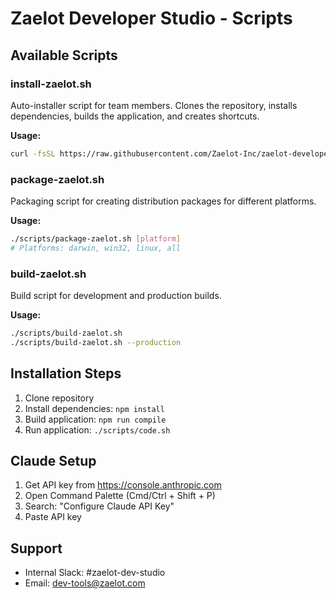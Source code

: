 # Zaelot Developer Studio - Scripts

## Available Scripts

### install-zaelot.sh

Auto-installer script for team members. Clones the repository, installs dependencies, builds the application, and creates shortcuts.

**Usage:**

```bash
curl -fsSL https://raw.githubusercontent.com/Zaelot-Inc/zaelot-developer-studio/main/scripts/install-zaelot.sh | bash
```

### package-zaelot.sh

Packaging script for creating distribution packages for different platforms.

**Usage:**

```bash
./scripts/package-zaelot.sh [platform]
# Platforms: darwin, win32, linux, all
```

### build-zaelot.sh

Build script for development and production builds.

**Usage:**

```bash
./scripts/build-zaelot.sh
./scripts/build-zaelot.sh --production
```

## Installation Steps

1. Clone repository
2. Install dependencies: `npm install`
3. Build application: `npm run compile`
4. Run application: `./scripts/code.sh`

## Claude Setup

1. Get API key from https://console.anthropic.com
2. Open Command Palette (Cmd/Ctrl + Shift + P)
3. Search: "Configure Claude API Key"
4. Paste API key

## Support

- Internal Slack: #zaelot-dev-studio
- Email: dev-tools@zaelot.com
